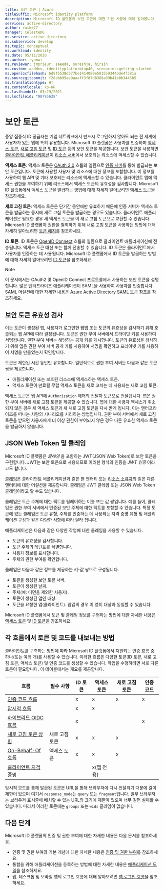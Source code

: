 ```yaml
---
title: 보안 토큰 | Azure
titleSuffix: Microsoft identity platform
description: Microsoft ID 플랫폼의 보안 토큰에 대한 기본 사항에 대해 알아봅니다.
services: active-directory
author: rwike77
manager: CelesteDG
ms.service: active-directory
ms.subservice: develop
ms.topic: conceptual
ms.workload: identity
ms.date: 05/11/2020
ms.author: ryanwi
ms.reviewer: jmprieur, saeeda, sureshja, hirsin
ms.custom: aaddev, identityplatformtop40, scenarios:getting-started
ms.openlocfilehash: 6d9f5538d377be1414089e591559344bde4f381a
ms.sourcegitcommit: f28ebb95ae9aaaff3f87d8388a09b41e0b3445b5
ms.translationtype: HT
ms.contentlocale: ko-KR
ms.lasthandoff: 03/29/2021
ms.locfileid: "98795638"
---
```

# <a name="security-tokens"></a>보안 토큰

중앙 집중식 ID 공급자는 기업 네트워크에서 반드시 로그인하지 않아도 되는 전 세계에 사용자가 있는 앱에 특히 유용합니다. Microsoft ID 플랫폼은 사용자를 인증하며 [액세스 토큰](developer-glossary.md#access-token), [새로 고침 토큰](developer-glossary.md#refresh-token) 및 [ID 토큰](developer-glossary.md#id-token) 등의 보안 토큰을 제공합니다. 보안 토큰을 사용하면 [클라이언트 애플리케이션](developer-glossary.md#client-application)이 [리소스 서버](developer-glossary.md#resource-server)에서 보호되는 리소스에 액세스할 수 있습니다.

**액세스 토큰**: 액세스 토큰은 [OAuth 2.0](active-directory-v2-protocols.md) 흐름의 일환으로 [인증 서버](developer-glossary.md#authorization-server)를 통해 발급되는 보안 토큰입니다. 토큰에 사용할 사용자 및 리소스에 대한 정보를 포함합니다. 이 정보를 사용하여 웹 API 및 기타 보호되는 리소스에 액세스할 수 있습니다. 클라이언트 앱에 액세스 권한을 부여하기 위해 리소스에서 액세스 토큰의 유효성을 검사합니다. Microsoft ID 플랫폼에서 액세스 토큰을 발급하는 방법에 대해 자세히 알아보려면 [액세스 토큰](access-tokens.md)을 참조하세요.

**새로 고침 토큰**: 액세스 토큰은 단기간 동안에만 유효하기 때문에 인증 서버가 액세스 토큰을 발급하는 동시에 새로 고침 토큰을 발급하는 경우도 있습니다. 클라이언트 애플리케이션은 필요한 경우 새 액세스 토큰을 이 새로 고침 토큰으로 교환할 수 있습니다. Microsoft ID 플랫폼이 권한을 철회하기 위해 새로 고침 토큰을 사용하는 방법에 대해 자세히 알아보려면 [토큰 해지](access-tokens.md#token-revocation)를 참조하세요.

**ID 토큰**: ID 토큰은 [OpenID Connect](v2-protocols-oidc.md) 흐름의 일환으로 클라이언트 애플리케이션에 전송됩니다. 액세스 토큰 대신 또는 함께 전송할 수 있습니다. ID 토큰은 클라이언트에서 사용자를 인증하는 데 사용됩니다. Microsoft ID 플랫폼에서 ID 토큰을 발급하는 방법에 대해 자세히 알아보려면 [ID 토큰](id-tokens.md)을 참조하세요.

> [!NOTE]
> 이 문서에서는 OAuth2 및 OpenID Connect 프로토콜에서 사용하는 보안 토큰을 설명합니다. 많은 엔터프라이즈 애플리케이션이 SAML을 사용하여 사용자를 인증합니다. SAML 어설션에 대한 자세한 내용은 [Azure Active Directory SAML 토큰 참조](reference-saml-tokens.md)를 참조하세요.

## <a name="validate-security-tokens"></a>보안 토큰 유효성 검사

이는 토큰이 생성된 앱, 사용자가 로그인한 웹앱 또는 토큰의 유효성을 검사하기 위해 호출되는 웹 API에 따라 결정됩니다. 토큰은 권한 부여 서버에서 프라이빗 키를 사용하여 서명됩니다. 권한 부여 서버는 해당하는 공개 키를 게시합니다. 토큰의 유효성을 검사하기 위해 앱은 권한 부여 서버 공개 키를 사용하여 서명을 확인하고 프라이빗 키를 사용하여 서명을 만들었는지 확인합니다.

토큰은 제한된 시간 동안만 유효합니다. 일반적으로 권한 부여 서버는 다음과 같은 토큰 쌍을 제공합니다.

* 애플리케이션 또는 보호된 리소스에 액세스하는 액세스 토큰.
* 액세스 토큰이 만료될 무렵 액세스 토큰을 새로 고치는 데 사용되는 새로 고침 토큰.

액세스 토큰은 웹 API에 `Authorization` 헤더의 전달자 토큰으로 전달됩니다. 앱은 권한 부여 서버에 새로 고침 토큰을 제공할 수 있습니다. 앱에 대한 사용자 액세스가 취소되지 않은 경우 새 액세스 토큰과 새 새로 고침 토큰을 다시 받게 됩니다. 이는 엔터프라이즈를 떠나는 사람의 시나리오를 처리하는 방법입니다. 권한 부여 서버에서 새로 고침 토큰을 받으면 사용자에게 더 이상 권한이 부여되지 않은 경우 다른 유효한 액세스 토큰을 발급하지 않습니다.

## <a name="json-web-tokens-and-claims"></a>JSON Web Token 및 클레임

Microsoft ID 플랫폼은 *클레임* 을 포함하는 JWT(JSON Web Token)로 보안 토큰을 구현합니다. JWT는 보안 토큰으로 사용되므로 이러한 형식의 인증을 *JWT 인증* 이라고도 합니다.

[클레임](developer-glossary.md#claim)은 클라이언트 애플리케이션과 같은 한 엔터티 또는 [리소스 소유자](developer-glossary.md#resource-owner)와 같은 다른 엔터티에 대한 어설션을 제공합니다. 클레임은 JWT 클레임 또는 JSON Web Token 클레임이라고 할 수도 있습니다.

클레임은 토큰 주체에 대한 팩트를 릴레이하는 이름 또는 값 쌍입니다. 예를 들어, 클레임은 권한 부여 서버에서 인증된 보안 주체에 대한 팩트를 포함할 수 있습니다. 특정 토큰에 있는 클레임은 토큰 유형, 주체를 인증하는 데 사용되는 자격 증명 유형 및 애플리케이션 구성과 같은 다양한 사항에 따라 달라 집니다.

애플리케이션은 다음과 같은 다양한 작업에 대한 클레임을 사용할 수 있습니다.

* 토큰의 유효성을 검사합니다.
* 토큰 주체의 [테넌트](developer-glossary.md#tenant)를 식별합니다.
* 사용자 정보를 표시합니다.
* 주체의 권한 부여를 확인합니다.

클레임은 다음과 같은 정보를 제공하는 키-값 쌍으로 구성됩니다.

* 토큰을 생성한 보안 토큰 서버.
* 토큰이 생성된 날짜.
* 주체(예: 디먼을 제외한 사용자).
* 토큰이 생성된 앱인 대상.
* 토큰을 요청한 앱(클라이언트). 웹앱의 경우 이 앱이 대상과 동일할 수 있습니다.

Microsoft ID 플랫폼에서 토큰 및 클레임 정보를 구현하는 방법에 대한 자세한 내용은 [액세스 토큰](access-tokens.md) 및 [ID 토큰](id-tokens.md)을 참조하세요.

## <a name="how-each-flow-emits-tokens-and-codes"></a>각 흐름에서 토큰 및 코드를 내보내는 방법

클라이언트를 구축하는 방법에 따라 Microsoft ID 플랫폼에서 지원되는 인증 흐름 중 하나(또는 여러 개)를 사용할 수 있습니다. 이러한 흐름은 다양한 토큰(ID 토큰, 새로 고침 토큰, 액세스 토큰) 및 인증 코드를 생성할 수 있습니다. 작업을 수행하려면 서로 다른 토큰이 필요합니다. 이 테이블에서는 개요를 제공합니다.

|흐름 | 필수 사항 | ID 토큰 | 액세스 토큰 | 새로 고침 토큰 | 인증 코드 |
|-----|----------|----------|--------------|---------------|--------------------|
|[인증 코드 흐름](v2-oauth2-auth-code-flow.md) | | x | x | x | x|
|[암시적 흐름](v2-oauth2-implicit-grant-flow.md) | | x        | x    |      |                    |
|[하이브리드 OIDC 흐름](v2-protocols-oidc.md#protocol-diagram-access-token-acquisition)| | x  | |          |            x   |
|[새로 고침 토큰 상환](v2-oauth2-auth-code-flow.md#refresh-the-access-token) | 새로 고침 토큰 | x | x | x| |
|[On-Behalf-Of 흐름](v2-oauth2-on-behalf-of-flow.md) | 액세스 토큰| x| x| x| |
|[클라이언트 자격 증명](v2-oauth2-client-creds-grant-flow.md) | | | x(앱 전용)| | |

암시적 모드를 통해 발급된 토큰은 URL을 통해 브라우저에 다시 전달되기 때문에 길이 제한이 있으며 여기서 `response_mode`는 `query` 또는 `fragment`입니다. 일부 브라우저는 브라우저 표시줄에 배치할 수 있는 URL의 크기에 제한이 있으며 너무 길면 실패할 수 있습니다. 따라서 이러한 토큰에는 `groups` 또는 `wids` 클레임이 없습니다.

## <a name="next-steps"></a>다음 단계

Microsoft ID 플랫폼의 인증 및 권한 부여에 대한 자세한 내용은 다음 문서를 참조하세요.

* 인증 및 권한 부여의 기본 개념에 대한 자세한 내용은 [인증 및 권한 부여](authentication-vs-authorization.md)를 참조하세요.
* 통합을 위해 애플리케이션을 등록하는 방법에 대한 자세한 내용은 [애플리케이션 모델](application-model.md)을 참조하세요.
* 웹, 데스크톱 및 모바일 앱의 로그인 흐름에 대해 알아보려면 [앱 로그인 흐름](app-sign-in-flow.md)을 참조하세요.
